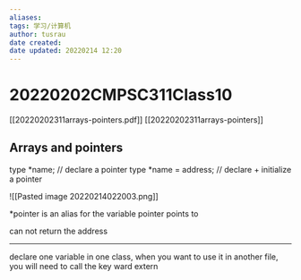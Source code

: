 ```yaml
---
aliases: 
tags: 学习/计算机
author: tusrau
date created: 
date updated: 20220214 12:20
---
```


# 20220202CMPSC311Class10

[[20220202311arrays-pointers.pdf]]
[[20220202311arrays-pointers]]
## Arrays and pointers

type \*name; // declare a pointer
type \*name = address; // declare + initialize a pointer

![[Pasted image 20220214022003.png]]

\*pointer is an alias for the variable pointer points to

can not return the address

---
declare one variable in one class, when you want to use it in another file, you will need to call the key ward extern